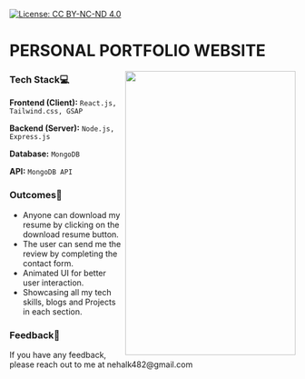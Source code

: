 [![License: CC BY-NC-ND 4.0](https://img.shields.io/badge/License-CC%20BY--NC--ND%204.0-lightgrey.svg)](https://creativecommons.org/licenses/by-nc-nd/4.0/)


# PERSONAL PORTFOLIO WEBSITE

<img  height="500px" width="300px" align="right" src="https://github.com/user-attachments/assets/2dbd2c91-c165-4f4c-9c0b-97fcb104fa89">

 <h3>Tech Stack💻</h3>

**Frontend (Client):** `React.js, Tailwind.css, GSAP `

**Backend (Server):** `Node.js, Express.js`

**Database:** `MongoDB`

**API:** `MongoDB API`

 <h3>Outcomes🌟</h3>
 
- Anyone can download my resume by clicking on the download resume button.
- The user can send me the review by completing the contact form.
- Animated UI for better user interaction.
- Showcasing all my tech skills, blogs and Projects in each section.

 <h3>Feedback📝</h3>
If you have any feedback, please reach out to me at nehalk482@gmail.com

